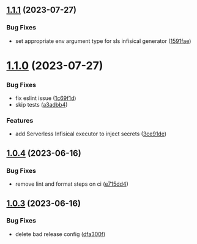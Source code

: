 ## [1.1.1](https://github.com/trades-org/nx-plugins/compare/nx-serverless-v1.1.0...nx-serverless-v1.1.1) (2023-07-27)


### Bug Fixes

* set appropriate env argument type for sls infisical generator ([1591fae](https://github.com/trades-org/nx-plugins/commit/1591fae961da213efd488b8178f347e4d1f623ff))

# [1.1.0](https://github.com/trades-org/nx-plugins/compare/nx-serverless-v1.0.4...nx-serverless-v1.1.0) (2023-07-27)


### Bug Fixes

* fix eslint issue ([1c69f1d](https://github.com/trades-org/nx-plugins/commit/1c69f1d90de32ffe34620b3ecfed3a76c5ac6ab9))
* skip tests ([a3adbb4](https://github.com/trades-org/nx-plugins/commit/a3adbb41f483317df4ceb21325892f8bb64e4521))


### Features

* add Serverless Infisical executor to inject secrets ([3ce91de](https://github.com/trades-org/nx-plugins/commit/3ce91deb2120e6412ccc5657d33a95eec76d3d2c))

## [1.0.4](https://github.com/trades-org/nx-plugins/compare/nx-serverless-v1.0.3...nx-serverless-v1.0.4) (2023-06-16)


### Bug Fixes

* remove lint and format steps on ci ([e715dd4](https://github.com/trades-org/nx-plugins/commit/e715dd45e777ce70158156ebfea2dbff3eaa52e2))

## [1.0.3](https://github.com/trades-org/nx-plugins/compare/nx-serverless-v1.0.2...nx-serverless-v1.0.3) (2023-06-16)

### Bug Fixes

- delete bad release config ([dfa300f](https://github.com/trades-org/nx-plugins/commit/dfa300f12edac6d9701df72557bb47b66783c308))
